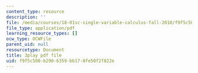 ```yaml
---
content_type: resource
description: ''
file: /media/courses/18-01sc-single-variable-calculus-fall-2010/f9f5c500b2906359bb170fe50f2f822e_KhwQKE_tld0.pdf
file_type: application/pdf
learning_resource_types: []
ocw_type: OCWFile
parent_uid: null
resourcetype: Document
title: 3play pdf file
uid: f9f5c500-b290-6359-bb17-0fe50f2f822e
---
```

